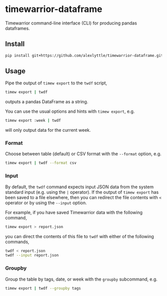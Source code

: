 # timewarrior-dataframe

Timewarrior command-line interface (CLI) for producing pandas dataframes.

## Install

```bash
pip install git+https://github.com/alexlyttle/timewarrior-dataframe.git
```

## Usage

Pipe the output of `timew export` to the `twdf` script,

```bash
timew export | twdf
```

outputs a pandas DataFrame as a string.

You can use the usual options and hints with `timew export`, e.g.

```bash
timew export :week | twdf
```

will only output data for the current week.

### Format

Choose between table (default) or CSV format with the `--format` option, e.g.

```bash
timew export | twdf --format csv
```

### Input

By default, the `twdf` command expects input JSON data from the system standard input (e.g. using the `|` operator).
If the output of `timew export` has been saved to a file elsewhere, then you can redirect the file contents with `<` operator or by using the `--input` option.

For example, if you have saved Timewarrior data with the following command,

```bash
timew export > report.json
```

you can direct the contents of this file to `twdf` with either of the following commands,

```bash
twdf < report.json
twdf --input report.json
```

### Groupby

Group the table by tags, date, or week with the `groupby` subcommand, e.g.

```bash
timew export | twdf --groupby tags
```
